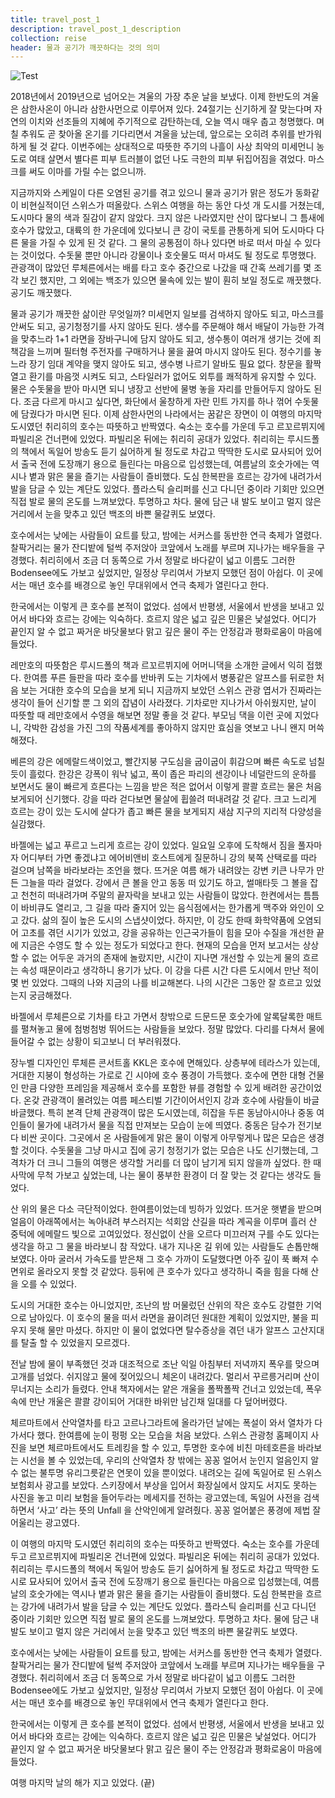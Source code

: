 ```yaml
---
title: travel_post_1
description: travel_post_1_description
collection: reise
header: 물과 공기가 깨끗하다는 것의 의미
---
```

![Test](/img/img-test.png "Test")


2018년에서 2019년으로 넘어오는 겨울의 가장 추운 날을 보냈다. 이제 한반도의 겨울은 삼한사온이 아니라 삼한사먼으로 이루어져 있다. 24절기는 신기하게 잘 맞는다며 자연의 이치와 선조들의 지혜에 주기적으로 감탄하는데, 오늘 역시 매우 춥고 청명했다. 며칠 추워도 곧 찾아올 온기를 기다리면서 겨울을 났는데, 앞으로는 오히려 추위를 반가워하게 될 것 같다. 이번주에는 상대적으로 따뜻한 주기의 나흘이 사상 최악의 미세먼니 농도로 여태 살면서 별다른 피부 트러블이 없던 나도 극한의 피부 뒤집어짐을 겪었다. 마스크를 써도 이마를 가릴 수는 없으니까. 


지금까지와 스케일이 다른 오염된 공기를 겪고 있으니 물과 공기가 맑은 정도가 동화같이 비현실적이던 스위스가 떠올랐다. 스위스 여행을 하는 동안 다섯 개 도시를 거쳤는데, 도시마다 물의 색과 질감이 같지 않았다. 크지 않은 나라였지만 산이 많다보니 그 틈새에 호수가 많았고, 대륙의 한 가운데에 있다보니 큰 강이 국토를 관통하게 되어 도시마다 다른 물을 가질 수 있게 된 것 같다. 그 물의 공통점이 하나 있다면 바로 떠서 마실 수 있다는 것이었다. 수돗물 뿐만 아니라 강물이나 호숫물도 떠서 마셔도 될 정도로 투명했다. 관광객이 많았던 루체른에서는 배를 타고 호수 중간으로 나갔을 때 간혹 쓰레기를 몇 조각 보긴 했지만, 그 외에는 백조가 있으면 물속에 있는 발이 훤히 보일 정도로 깨끗했다. 공기도 깨끗했다. 


물과 공기가 깨끗한 삶이란 무엇일까? 미세먼지 일보를 검색하지 않아도 되고, 마스크를 안써도 되고, 공기청정기를 사지 않아도 된다. 생수를 주문해야 해서 배달이 가능한 가격을 맞추느라 1+1 라면을 장바구니에 담지 않아도 되고, 생수통이 여러개 생기는 것에 죄책감을 느끼며 필터형 주전자를 구매하거나 물을 끓여 마시지 않아도 된다. 정수기를 놓느라 장기 임대 계약을 맺지 않아도 되고, 생수병 나르기 알바도 필요 없다. 창문을 활짝 열고 환기를 마음껏 시켜도 되고, 스타일러가 없어도 외투를 쾌적하게 유지할 수 있다. 물은 수돗물을 받아 마시면 되니 냉장고 선반에 물병 놓을 자리를 만들어두지 않아도 된다. 조금 다르게 마시고 싶다면, 화단에서 울창하게 자란 민트 가지를 하나 꺾어 수돗물에 담궜다가 마시면 된다. 이제 삼한사먼의 나라에서는 꿈같은 장면이 이 여행의 마지막 도시였던 취리히의 호수는 따뜻하고 반짝였다. 숙소는 호수를 가운데 두고 르꼬르뷔지에 파빌리온 건너편에 있었다. 파빌리온 뒤에는 취리히 공대가 있었다. 취리히는 루시드폴의 책에서 독일어 방송도 듣기 싫어하게 될 정도로 차갑고 딱딱한 도시로 묘사되어 있어서 출국 전에 도장깨기 용으로 들린다는 마음으로 입성했는데, 여름날의 호숫가에는 역시나 볕과 맑은 물을 즐기는 사람들이 즐비했다. 도심 한복판을 흐르는 강가에 내려가서 발을 담글 수 있는 계단도 있었다. 플라스틱 슬리퍼를 신고 다니던 중이라 기회만 있으면 직접 발로 물의 온도를 느껴보았다. 투명하고 차다. 물에 담근 내 발도 보이고 멀지 않은 거리에서 눈을 맞추고 있던 백조의 바쁜 물갈퀴도 보였다.  


호수에서는 낮에는 사람들이 요트를 탔고, 밤에는 서커스를 동반한 연극 축제가 열렸다. 찰팍거리는 물가 잔디밭에 털썩 주저앉아 코앞에서 노래를 부르며 지나가는 배우들을 구경했다. 취리히에서 조금 더 동쪽으로 가서 정말로 바다같이 넓고 이름도 그러한 Bodensee에도 가보고 싶었지만, 일정상 무리여서 가보지 모했던 점이 아쉽다. 이 곳에서는 매년 호수를 배경으로 놓인 무대위에서 연극 축제가 열린다고 한다. 


한국에서는 이렇게 큰 호수를 본적이 없었다. 섬에서 반평생, 서울에서 반생을 보내고 있어서 바다와 흐르는 강에는 익숙하다. 흐르지 않은 넓고 깊은 민물은 낯설었다. 어디가 끝인지 알 수 없고 짜거운 바닷물보다 맑고 깊은 물이 주는 안정감과 평화로움이 마음에 들었다. 


레만호의 따뜻함은 루시드폴의 책과 르꼬르뷔지에 어머니댁을 소개한 글에서 익히 접했다. 한여름 푸른 들판을 따라 호수를 반바퀴 도는 기차에서 병풍같은 알프스를 뒤로한 처음 보는 거대한 호수의 모습을 보게 되니 지금까지 보았던 스위스 관광 엽서가 진짜라는 생각이 들어 신기할 뿐 그 외의 잡념이 사라졌다. 기차로만 지나가서 아쉬웠지만, 날이 따뜻할 때 레만호에서 수영을 해보면 정말 좋을 것 같다. 부모님 댁을 이런 곳에 지었다니, 각박한 감성을 가진 그의 작품세계를 좋아하지 않지만 효심을 엿보고 나니 왠지 머쓱해졌다. 


베른의 강은 에메랄드색이었고, 빨간지붕 구도심을 굽이굽이 휘감으며 빠른 속도로 넘칠듯이 흘렀다. 한강은 강폭이 워낙 넓고, 폭이 좁은 파리의 센강이나 네덜란드의 운하를 보면서도 물이 빠르게 흐른다는 느낌을 받은 적은 없어서 이렇게 콸콸 흐르는 물은 처음 보게되어 신기했다. 강을 따라 걷다보면 물살에 휩쓸려 떠내려갈 것 같다. 크고 느리게 흐르는 강이 있는 도시에 살다가 좁고 빠른 물을 보게되지 새삼 지구의 지리적 다양성을 실감했다. 


바젤에는 넓고 푸르고 느리게 흐르는 강이 있었다. 일요일 오후에 도착해서 짐을 풀자마자 어디부터 가면 좋겠냐고 에어비앤비 호스트에게 질문하니 강의 북쪽 산택로를 따라 걸으며 남쪽을 바라보라는 조언을 했다. 뜨거운 여름 해가 내려앉는 강변 키큰 나무가 만든 그늘을 따라 걸었다. 강에서 큰 볼을 안고 동동 떠 있기도 하고, 썰매타듯 그 볼을 잡고 천천히 떠내려가며 주말의 끝자락을 보내고 있는 사람들이 많았다. 한켠에서는 틈틈이 바비큐도 열리고, 그 길을 따라 줄지어 있는 음식점에서는 한가롭게 맥주와 와인이 오고 갔다. 삶의 질이 높은 도시의 스냅샷이었다. 하지만, 이 강도 한때 화학약품에 오염되어 고초를 겪던 시기가 있었고, 강을 공유하는 인근국가들이 힘을 모아 수질을 개선한 끝에 지금은 수영도 할 수 있는 정도가 되었다고 한다. 현재의 모습을 먼저 보고서는 상상할 수 없는 어두운 과거의 존재에 놀랐지만, 시간이 지나면 개선할 수 있는게 물의 흐르는 속성 때문이라고 생각하니 용기가 났다. 이 강을 다른 시간 다른 도시에서 만난 적이 몇 번 있었다. 그때의 나와 지금의 나를 비교해본다. 나의 시간은 그동안 잘 흐르고 있었는지 궁금해졌다.


바젤에서 루체른으로 기차를 타고 가면서 창밖으로 드문드문 호숫가에 알록달록한 매트를 펼쳐놓고 물에 첨벙첨벙 뛰어드는 사람들을 보았다. 정말 많았다. 다리를 다쳐서 물에 들어갈 수 없는 상황이 되고보니 더 부러워졌다.


장누벨 디자인인 루체른 콘서트홀 KKL은 호수에 면해있다. 상층부에 테라스가 있는데, 거대한 지붕이 형성하는 가로로 긴 시야에 호수 풍경이 가득했다. 호수에 면한 대형 건물인 만큼 다양한 프레임을 제공해서 호수를 포함한 뷰를 경험할 수 있게 배려한 공간이었다. 온갖 관광객이 몰려있는 여름 페스티벌 기간이어서인지 강과 호수에 사람들이 바글바글했다. 특히 본격 단체 관광객이 많은 도시였는데, 히잡을 두른 동남아시아나 중동 여인들이 물가에 내려가서 물을 직접 만져보는 모습이 눈에 띄였다. 중동은 담수가 전기보다 비싼 곳이다. 그곳에서 온 사람들에게 맑은 물이 이렇게 아무렇게나 많은 모습은 생경할 것이다. 수돗물을 그냥 마시고 집에 공기 청정기가 없는 모습은 나도 신기했는데, 그 격차가 더 크니 그들의 여행은 생각할 거리를 더 많이 남기게 되지 않을까 싶었다. 한 때 사막에 무척 가보고 싶었는데, 나는 물이 풍부한 환경이 더 잘 맞는 것 같다는 생각도 들었다. 


산 위의 물은 다소 극단적이었다. 한여름이었는데 빙하가 있었다. 뜨거운 햇볕을 받으며 얼음이 아래쪽에서는 녹아내려 부스러지는 석회암 산길을 따라 계곡을 이루며 흘러 산 중턱에 에메랄드 빛으로 고여있었다. 정신없이 산을 오르다 미끄러져 구를 수도 있다는 생각을 하고 그 물을 바라보니 참 작았다. 내가 지나온 길 위에 있는 사람들도 손톱만해보였다. 아마 굴러서 가속도를 받은채 그 호수 가까이 도달했다면 아주 깊이 푹 빠져 수면위로 올라오지 못할 것 같았다. 등뒤에 큰 호수가 있다고 생각하니 죽을 힘을 다해 산을 오를 수 있었다. 


도시의 거대한 호수는 아니었지만, 조난의 밤 머물렀던 산위의 작은 호수도 강렬한 기억으로 남아있다. 이 호수의 물을 떠서 라면을 끓이려던 원대한 계획이 있었지만, 불을 피우지 못해 물만 마셨다. 하지만 이 물이 없었다면 탈수증상을 겪던 내가 알프스 고산지대를 탈출 할 수 있었을지 모르겠다.


전날 밤에 물이 부족했던 것과 대조적으로 조난 익일 아침부터 저녁까지 폭우를 맞으며 고개를 넘었다. 쉬지않고 물에 젖어있으니 체온이 내려갔다. 멀리서 꾸르릉거리며 산이 무너지는 소리가 들렸다.  안내 책자에서는 얕은 개울을 폴짝폴짝 건너고 있었는데, 폭우속에 만난 개울은 콸콸 강이되어 거대한 바위만 남긴채 일대를 다 덮어버렸다. 


체르마트에서 산악열차를 타고 고르나그라트에 올라가던 날에는 폭설이 와서 열차가 다가서다 했다. 한여름에 눈이 펑펑 오는 모습을 처음 보았다. 스위스 관광청 홈페이지 사진을 보면 체르마트에서도 트레킹을 할 수 있고, 투명한 호수에 비친 마테호른을 바라보는 시선을 볼 수 있었는데, 우리의 산악열차 창 밖에는 꽁꽁 얼어서 눈인지 얼음인지 알 수 없는 불투명 유리그릇같은 연못이 있을 뿐이었다. 내려오는 길에 독일어로 된 스위스 보험회사 광고를 보았다. 스키장에서 부상을 입어서 화장실에서 앉지도 서지도 못하는 사진을 놓고 미리 보험을 들어두라는 메세지를 전하는 광고였는데, 독일어 사전을 검색하면서 ‘사고’ 라는 뜻의 Unfall 을 산악인에게 알려줬다. 꽁꽁 얼어붙은 풍경에 제법 잘 어울리는 광고였다. 


이 여행의 마지막 도시였던 취리히의 호수는 따뜻하고 반짝였다. 숙소는 호수를 가운데 두고 르꼬르뷔지에 파빌리온 건너편에 있었다. 파빌리온 뒤에는 취리히 공대가 있었다. 취리히는 루시드폴의 책에서 독일어 방송도 듣기 싫어하게 될 정도로 차갑고 딱딱한 도시로 묘사되어 있어서 출국 전에 도장깨기 용으로 들린다는 마음으로 입성했는데, 여름날의 호숫가에는 역시나 볕과 맑은 물을 즐기는 사람들이 즐비했다. 도심 한복판을 흐르는 강가에 내려가서 발을 담글 수 있는 계단도 있었다. 플라스틱 슬리퍼를 신고 다니던 중이라 기회만 있으면 직접 발로 물의 온도를 느껴보았다. 투명하고 차다. 물에 담근 내 발도 보이고 멀지 않은 거리에서 눈을 맞추고 있던 백조의 바쁜 물갈퀴도 보였다.  


호수에서는 낮에는 사람들이 요트를 탔고, 밤에는 서커스를 동반한 연극 축제가 열렸다. 찰팍거리는 물가 잔디밭에 털썩 주저앉아 코앞에서 노래를 부르며 지나가는 배우들을 구경했다. 취리히에서 조금 더 동쪽으로 가서 정말로 바다같이 넓고 이름도 그러한 Bodensee에도 가보고 싶었지만, 일정상 무리여서 가보지 모했던 점이 아쉽다. 이 곳에서는 매년 호수를 배경으로 놓인 무대위에서 연극 축제가 열린다고 한다. 


한국에서는 이렇게 큰 호수를 본적이 없었다. 섬에서 반평생, 서울에서 반생을 보내고 있어서 바다와 흐르는 강에는 익숙하다. 흐르지 않은 넓고 깊은 민물은 낯설었다. 어디가 끝인지 알 수 없고 짜거운 바닷물보다 맑고 깊은 물이 주는 안정감과 평화로움이 마음에 들었다. 


여행 마지막 날의 해가 지고 있었다. (끝)
